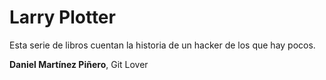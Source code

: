 # Larry Plotter

Esta serie de libros cuentan la historia de un hacker de los que hay pocos.

**Daniel Martínez Piñero**, Git Lover
